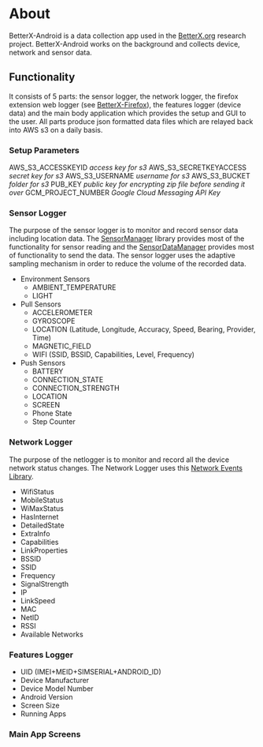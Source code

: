 # About
BetterX-Android is a data collection app used in the [BetterX.org](http://www.betterx.org) research project.  BetterX-Android works on the background and collects device, network and sensor data.

## Functionality
It consists of 5 parts: the sensor logger, the network logger, the firefox extension web logger (see [BetterX-Firefox](https://github.com/eliasall/BetterX-Firefox)), the features logger (device data) and the main body application which provides the setup and GUI to the user.  All parts produce json formatted data files which are relayed back into AWS s3 on a daily basis.

### Setup Parameters
AWS_S3_ACCESSKEYID _access key for s3_
AWS_S3_SECRETKEYACCESS _secret key for s3_
AWS_S3_USERNAME _username for s3_
AWS_S3_BUCKET _folder for s3_
PUB_KEY _public key for encrypting zip file before sending it over_
GCM_PROJECT_NUMBER _Google Cloud Messaging API Key_

### Sensor Logger
The purpose of the sensor logger is to monitor and record sensor data including location data.  The [SensorManager](https://github.com/emotionsense/SensorManager) library provides most of the functionality for sensor reading and the [SensorDataManager](https://github.com/emotionsense/SensorDataManager) provides most of functionality to send the data. The sensor logger uses the adaptive sampling mechanism in order to reduce the volume of the recorded data.

* Environment Sensors
  * AMBIENT_TEMPERATURE
  * LIGHT			
* Pull Sensors
  * ACCELEROMETER
  * GYROSCOPE
  * LOCATION (Latitude, Longitude, Accuracy, Speed, Bearing, Provider, Time)
  * MAGNETIC_FIELD
  * WIFI (SSID, BSSID, Capabilities, Level, Frequency)
* Push Sensors
  * BATTERY
  * CONNECTION_STATE
  * CONNECTION_STRENGTH
  * LOCATION
  *	SCREEN
  *	Phone State
  * Step Counter

### Network Logger
The purpose of the netlogger is to monitor and record all the device network status changes.  The Network Logger uses this [Network Events Library](https://github.com/pwittchen/NetworkEvents).

* WifiStatus
*	MobileStatus
*	WiMaxStatus
*	HasInternet
* DetailedState
* ExtraInfo
* Capabilities
* LinkProperties
*	BSSID	
*	SSID
*	Frequency
*	SignalStrength
*	IP
*	LinkSpeed
*	MAC
*	NetID
*	RSSI
*	Available Networks

### Features Logger
* UID (IMEI+MEID+SIMSERIAL+ANDROID_ID)
* Device Manufacturer
* Device Model Number
* Android Version
* Screen Size
* Running Apps

### Main App Screens

